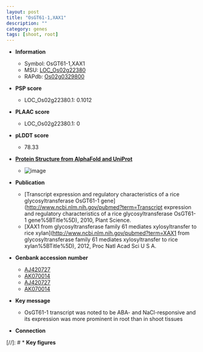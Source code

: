 ```yaml
---
layout: post
title: "OsGT61-1,XAX1"
description: ""
category: genes
tags: [shoot, root]
---
```


* **Information**  
    + Symbol: OsGT61-1,XAX1  
    + MSU: [LOC_Os02g22380](http://rice.plantbiology.msu.edu/cgi-bin/ORF_infopage.cgi?orf=LOC_Os02g22380)  
    + RAPdb: [Os02g0329800](http://rapdb.dna.affrc.go.jp/viewer/gbrowse_details/irgsp1?name=Os02g0329800)  

* **PSP score**  
    + LOC_Os02g22380.1: 0.1012 

* **PLAAC score**  
    + LOC_Os02g22380.1: 0 

* **pLDDT score**
    + 78.33

* **[Protein Structure from AlphaFold and UniProt](https://www.uniprot.org/uniprotkb/Q6Z7I3/entry#structure)**
    + ![image](https://ricepsp.github.io/images/Q6/AF-Q6Z7I3-F1.png)

* **Publication**  
    + [Transcript expression and regulatory characteristics of a rice glycosyltransferase OsGT61-1 gene](http://www.ncbi.nlm.nih.gov/pubmed?term=Transcript expression and regulatory characteristics of a rice glycosyltransferase OsGT61-1 gene%5BTitle%5D), 2010, Plant Science.
    + [XAX1 from glycosyltransferase family 61 mediates xylosyltransfer to rice xylan](http://www.ncbi.nlm.nih.gov/pubmed?term=XAX1 from glycosyltransferase family 61 mediates xylosyltransfer to rice xylan%5BTitle%5D), 2012, Proc Natl Acad Sci U S A.

* **Genbank accession number**  
    + [AJ420727](http://www.ncbi.nlm.nih.gov/nuccore/AJ420727)
    + [AK070014](http://www.ncbi.nlm.nih.gov/nuccore/AK070014)
    + [AJ420727](http://www.ncbi.nlm.nih.gov/nuccore/AJ420727)
    + [AK070014](http://www.ncbi.nlm.nih.gov/nuccore/AK070014)

* **Key message**  
    + OsGT61-1 transcript was noted to be ABA- and NaCl-responsive and its expression was more prominent in root than in shoot tissues

* **Connection**  

[//]: # * **Key figures**  



